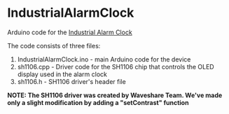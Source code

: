 # IndustrialAlarmClock
Arduino code for the [Industrial Alarm Clock](https://www.hackster.io/insight-machines-laboratory/industrial-alarm-clock-47af49)

The code consists of three files: 
1. IndustrialAlarmClock.ino - main Arduino code for the device
2. sh1106.cpp - Driver code for the SH1106 chip that controls the OLED display used in the alarm clock
3. sh1106.h - SH1106 driver's header file

__NOTE: The SH1106 driver was created by Waveshare Team. We've made only a slight modification by adding a "setContrast" function__
